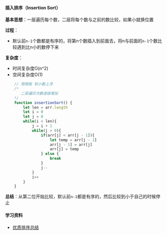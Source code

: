 <!--
 * @Descripttion: 
 * @Author: ganbowen
 * @Date: 2019-10-28 19:18:17
 * @LastEditors: ganbowen
 * @LastEditTime: 2020-03-24 15:02:31
 -->
#### 插入排序（Insertion Sort）

**基本思想**：一层遍历每个数，二层将每个数与之前的数比较，如果小就换位置

**过程**：
- 默认前`n-1`个数都是有序的，将第n个数插入到前面去，将n与前面的`n-1`个数比较遇到比n小的数停下来

**复杂度**：
- 时间复杂度O(n^2)
- 空间复杂度O(1)

```js
    // 简陋版 较小数上浮
    /*
       二层遍历次数逐级增加
    */
    function insertionSort() {
        let len = arr.length
        let i = 0
        let j = 0
        while(i < len){
            j = i + 1
            while(j > 0){
                if(arr[j] < arr[j - 1]){
                    let temp = arr[j - 1]
                    arr[j - 1] = arr[j]
                    arr[j] = temp
                } else {
                    break
                }
                j--
            }
            i++
        }
    }
```

**总结**：从第二位开始比较，默认前`n-1`都是有序的，然后比较到小于自己的时候停止

#### 学习资料
- [优质排序总结](https://www.cnblogs.com/xiaohuiduan/p/11188304.html)